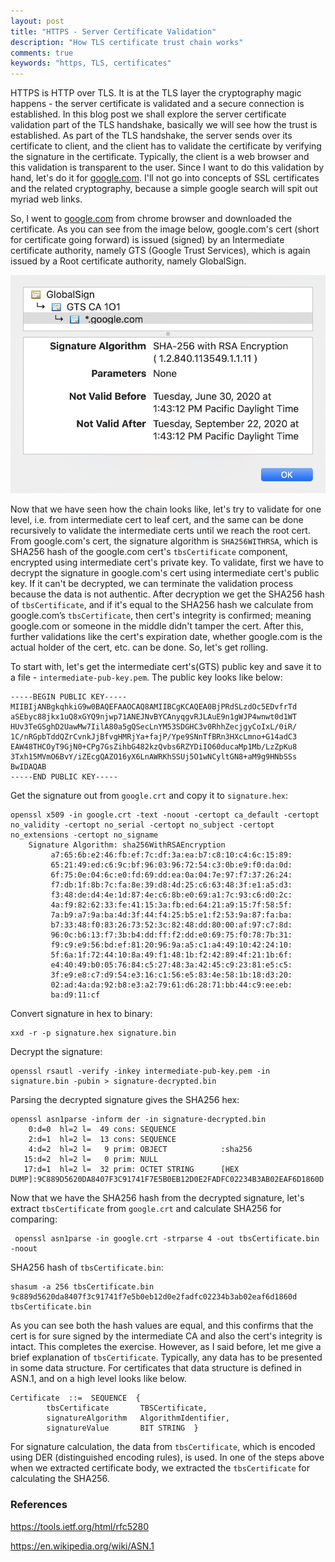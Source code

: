```yaml
---
layout: post
title: "HTTPS - Server Certificate Validation"
description: "How TLS certificate trust chain works"
comments: true
keywords: "https, TLS, certificates"
---
```

HTTPS is HTTP over TLS. It is at the TLS layer the cryptography magic happens - the server certificate is validated and a secure connection is established. In this blog post we shall explore the server certificate validation part of the TLS handshake, basically we will see how the trust is established. As part of the TLS handshake, the server sends over its certificate to client, and the client has to validate the certificate by verifying the signature in the certificate. Typically, the client is a web browser and this validation is transparent to the user. Since I want to do this validation by hand, let's do it for [google.com](https://google.com). I'll not go into concepts of SSL certificates and the related cryptography, because a simple google search will spit out myriad web links.

So, I went to [google.com](https://google.com) from chrome browser and downloaded the certificate. As you can see from the image below, google.com's cert (short for certificate going forward) is issued (signed) by an Intermediate certificate authority, namely GTS (Google Trust Services), which is again issued by a Root certificate authority, namely GlobalSign.

![Certificate Chain](/images/cert.png)

Now that we have seen how the chain looks like, let's try to validate for one level, i.e. from intermediate cert to leaf cert, and the same can be done recursively to validate the intermediate certs until we reach the root cert. From google.com's cert, the signature algorithm is `SHA256WITHRSA`, which is SHA256 hash of the google.com cert's `tbsCertificate` component, encrypted using intermediate cert's private key. To validate, first we have to decrypt the signature in google.com's cert using intermediate cert's public key. If it can't be decrypted, we can terminate the validation process because the data is not authentic. After decryption we get the SHA256 hash of `tbsCertificate`, and if it's equal to the SHA256 hash we calculate from google.com’s `tbsCertificate`, then cert's integrity is confirmed; meaning google.com or someone in the middle didn't tamper the cert. After this, further validations like the cert's expiration date, whether google.com is the actual holder of the cert, etc. can be done. So, let's get rolling.

To start with, let's get the intermediate cert's(GTS) public key and save it to a file - `intermediate-pub-key.pem`. The public key looks like below:
```
-----BEGIN PUBLIC KEY-----
MIIBIjANBgkqhkiG9w0BAQEFAAOCAQ8AMIIBCgKCAQEA0BjPRdSLzdOc5EDvfrTd
aSEbyc88jkx1uQ8xGYQ9njwp71ANEJNvBYCAnyqgvRJLAuE9n1gWJP4wnwt0d1WT
HUv3TeGSghD2UawMw7IilA80a5gQSecLnYM53SDGHC3v0RhhZecjgyCoIxL/0iR/
1C/nRGpbTddQZrCvnkJjBfvgHMRjYa+fajP/Ype9SNnTfBRn3HXcLmno+G14adC3
EAW48THCOyT9GjN0+CPg7GsZihbG482kzQvbs6RZYDiIO60ducaMp1Mb/LzZpKu8
3Txh15MVmO6BvY/iZEcgQAZO16yX6LnAWRKhSSUj5O1wNCyltGN8+aM9g9HNbSSs
BwIDAQAB
-----END PUBLIC KEY-----
```

Get the signature out from `google.crt` and copy it to `signature.hex`:
```
openssl x509 -in google.crt -text -noout -certopt ca_default -certopt no_validity -certopt no_serial -certopt no_subject -certopt no_extensions -certopt no_signame
    Signature Algorithm: sha256WithRSAEncryption
         a7:65:6b:e2:46:fb:ef:7c:df:3a:ea:b7:c8:10:c4:6c:15:89:
         65:21:49:ed:c6:9c:bf:96:03:96:72:54:c3:0b:e9:f0:da:0d:
         6f:75:0e:04:6c:e0:fd:69:dd:ea:0a:04:7e:97:f7:37:26:24:
         f7:db:1f:8b:7c:fa:8e:39:d8:4d:25:c6:63:48:3f:e1:a5:d3:
         f3:48:de:d4:4e:1d:87:4e:c6:8b:e0:69:a1:7c:93:c6:d0:2c:
         4a:f9:82:62:33:fe:41:15:3a:fb:ed:64:21:a9:15:7f:58:5f:
         7a:b9:a7:9a:ba:4d:3f:44:f4:25:b5:e1:f2:53:9a:87:fa:ba:
         b7:33:48:f0:83:26:73:52:3c:82:48:dd:80:00:af:97:c7:8d:
         96:0c:b6:13:f7:3b:b4:dd:ff:f2:dd:e0:69:75:f0:78:7b:31:
         f9:c9:e9:56:bd:ef:81:20:96:9a:a5:c1:a4:49:10:42:24:10:
         5f:6a:1f:72:44:10:8a:49:f1:48:1b:f2:42:89:4f:21:1b:6f:
         e4:40:49:b0:05:76:84:c5:27:48:3a:42:45:c9:23:81:e5:c5:
         3f:e9:e8:c7:d9:54:e3:16:c1:56:e5:83:4e:58:1b:18:d3:20:
         02:ad:4a:da:92:b8:e3:a2:79:61:d6:28:71:bb:44:c9:ee:eb:
         ba:d9:11:cf
```
Convert signature in hex to binary:
```
xxd -r -p signature.hex signature.bin
```

Decrypt the signature:
```
openssl rsautl -verify -inkey intermediate-pub-key.pem -in signature.bin -pubin > signature-decrypted.bin
```

Parsing the decrypted signature gives the SHA256 hex:
```
openssl asn1parse -inform der -in signature-decrypted.bin
    0:d=0  hl=2 l=  49 cons: SEQUENCE
    2:d=1  hl=2 l=  13 cons: SEQUENCE
    4:d=2  hl=2 l=   9 prim: OBJECT            :sha256
   15:d=2  hl=2 l=   0 prim: NULL
   17:d=1  hl=2 l=  32 prim: OCTET STRING      [HEX DUMP]:9C889D5620DA8407F3C91741F7E5B0EB12D0E2FADFC02234B3AB02EAF6D1860D
```
Now that we have the SHA256 hash from the decrypted signature, let's extract `tbsCertificate` from `google.crt` and calculate SHA256 for comparing:
```
 openssl asn1parse -in google.crt -strparse 4 -out tbsCertificate.bin -noout
```
SHA256 hash of `tbsCertificate.bin`:
```
shasum -a 256 tbsCertificate.bin
9c889d5620da8407f3c91741f7e5b0eb12d0e2fadfc02234b3ab02eaf6d1860d  tbsCertificate.bin
```
As you can see both the hash values are equal, and this confirms that the cert is for sure signed by the intermediate CA and also the cert's integrity is intact. This completes the exercise. However, as I said before, let me give a brief explanation of `tbsCertificate`. Typically, any data has to be presented in some data structure. For certificates that data structure is defined in ASN.1, and on a high level looks like below.

```
Certificate  ::=  SEQUENCE  {
        tbsCertificate       TBSCertificate,
        signatureAlgorithm   AlgorithmIdentifier,
        signatureValue       BIT STRING  }
```
For signature calculation, the data from `tbsCertificate`, which is encoded using DER (distinguished encoding rules), is used. In one of the steps above when we extracted certificate body, we extracted the `tbsCertificate` for calculating the SHA256.

### References
<https://tools.ietf.org/html/rfc5280>

<https://en.wikipedia.org/wiki/ASN.1>
